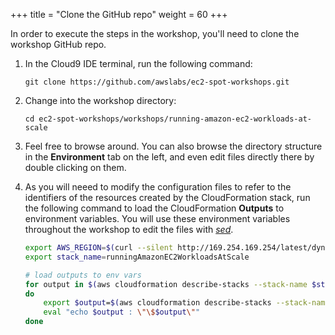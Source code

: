+++
title = "Clone the GitHub repo"
weight = 60
+++

In order to execute the steps in the workshop, you'll need to clone the workshop GitHub repo.


1. In the Cloud9 IDE terminal, run the following command:

	```
	git clone https://github.com/awslabs/ec2-spot-workshops.git
	```
	
1. Change into the workshop directory:

	```
	cd ec2-spot-workshops/workshops/running-amazon-ec2-workloads-at-scale
	```

1. Feel free to browse around. You can also browse the directory structure in the **Environment** tab on the left, and even edit files directly there by double clicking on them.


1. As you will neeed to modify the configuration files to refer to the identifiers of the resources created by the CloudFormation stack, run the following command to load the CloudFormation **Outputs** to environment variables. You will use these environment variables throughout the workshop to edit the files with *[sed](https://linux.die.net/man/1/sed)*.
	```bash
	export AWS_REGION=$(curl --silent http://169.254.169.254/latest/dynamic/instance-identity/document | jq -r .region)
	export stack_name=runningAmazonEC2WorkloadsAtScale

	# load outputs to env vars
	for output in $(aws cloudformation describe-stacks --stack-name $stack_name --query 'Stacks[].Outputs[].OutputKey' --output text)
	do
	    export $output=$(aws cloudformation describe-stacks --stack-name $stack_name --query 'Stacks[].Outputs[?OutputKey==`'$output'`].OutputValue' --output text)
	    eval "echo $output : \"\$$output\""
	done
	```
